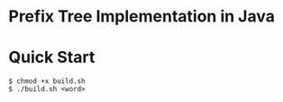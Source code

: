 # Prefix Tree Implementation in Java

# Quick Start

```console
$ chmod +x build.sh
$ ./build.sh <word>
```
